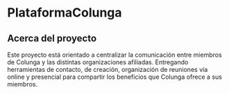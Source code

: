 # PlataformaColunga
<!-- ABOUT THE PROJECT -->
## Acerca del proyecto
Este proyecto está orientado a centralizar la
comunicación entre miembros de Colunga y las distintas
organizaciones afiliadas. Entregando herramientas de
contacto, de creación, organización de reuniones vía
online y presencial para compartir los beneficios que
Colunga ofrece a sus miembros.
